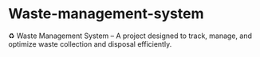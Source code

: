 # Waste-management-system
♻️ Waste Management System – A project designed to track, manage, and optimize waste collection and disposal efficiently.
